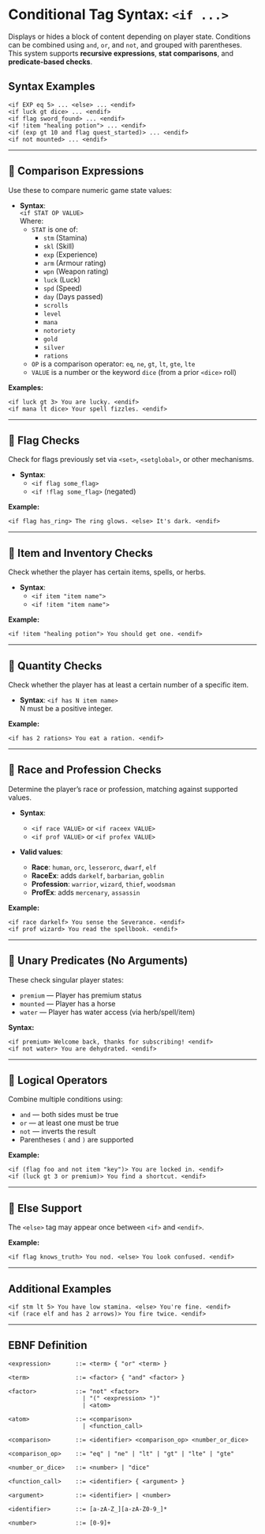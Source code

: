 # Conditional Tag Syntax: `<if ...>`

Displays or hides a block of content depending on player state. Conditions can be combined using `and`, `or`, and `not`, and grouped with parentheses. This system supports **recursive expressions**, **stat comparisons**, and **predicate-based checks**.  

## Syntax Examples

```
<if EXP eq 5> ... <else> ... <endif>
<if luck gt dice> ... <endif>
<if flag sword_found> ... <endif>
<if !item "healing potion"> ... <endif>
<if (exp gt 10 and flag quest_started)> ... <endif>
<if not mounted> ... <endif>
```

---

## 🔹 Comparison Expressions

Use these to compare numeric game state values:

- **Syntax**:  
  `<if STAT OP VALUE>`  
  Where:
  - `STAT` is one of:
    - `stm` (Stamina)
    - `skl` (Skill)
    - `exp` (Experience)
    - `arm` (Armour rating)
    - `wpn` (Weapon rating)
    - `luck` (Luck)
    - `spd` (Speed)
    - `day` (Days passed)
    - `scrolls`
    - `level`
    - `mana`
    - `notoriety`
    - `gold`
    - `silver`
    - `rations`
  - `OP` is a comparison operator: `eq`, `ne`, `gt`, `lt`, `gte`, `lte`
  - `VALUE` is a number or the keyword `dice` (from a prior `<dice>` roll)

**Examples:**
```
<if luck gt 3> You are lucky. <endif>
<if mana lt dice> Your spell fizzles. <endif>
```

---

## 🔹 Flag Checks

Check for flags previously set via `<set>`, `<setglobal>`, or other mechanisms.

- **Syntax**:
  - `<if flag some_flag>`
  - `<if !flag some_flag>` (negated)

**Example:**
```
<if flag has_ring> The ring glows. <else> It's dark. <endif>
```

---

## 🔹 Item and Inventory Checks

Check whether the player has certain items, spells, or herbs.

- **Syntax**:
  - `<if item "item name">`
  - `<if !item "item name">`

**Example:**
```
<if !item "healing potion"> You should get one. <endif>
```

---

## 🔹 Quantity Checks

Check whether the player has at least a certain number of a specific item.

- **Syntax**:
  `<if has N item name>`  
  N must be a positive integer.

**Example:**
```
<if has 2 rations> You eat a ration. <endif>
```

---

## 🔹 Race and Profession Checks

Determine the player’s race or profession, matching against supported values.

- **Syntax**:
  - `<if race VALUE>` or `<if raceex VALUE>`
  - `<if prof VALUE>` or `<if profex VALUE>`

- **Valid values**:
  - **Race**: `human`, `orc`, `lesserorc`, `dwarf`, `elf`
  - **RaceEx**: adds `darkelf`, `barbarian`, `goblin`
  - **Profession**: `warrior`, `wizard`, `thief`, `woodsman`
  - **ProfEx**: adds `mercenary`, `assassin`

**Example:**
```
<if race darkelf> You sense the Severance. <endif>
<if prof wizard> You read the spellbook. <endif>
```

---

## 🔹 Unary Predicates (No Arguments)

These check singular player states:

- `premium` — Player has premium status
- `mounted` — Player has a horse
- `water` — Player has water access (via herb/spell/item)

**Syntax:**
```
<if premium> Welcome back, thanks for subscribing! <endif>
<if not water> You are dehydrated. <endif>
```

---

## 🔹 Logical Operators

Combine multiple conditions using:

- `and` — both sides must be true
- `or` — at least one must be true
- `not` — inverts the result
- Parentheses `(` and `)` are supported

**Example:**
```
<if (flag foo and not item "key")> You are locked in. <endif>
<if (luck gt 3 or premium)> You find a shortcut. <endif>
```

---

## 🔹 Else Support

The `<else>` tag may appear once between `<if>` and `<endif>`.

**Example:**
```
<if flag knows_truth> You nod. <else> You look confused. <endif>
```

---

## Additional Examples

```
<if stm lt 5> You have low stamina. <else> You're fine. <endif>
<if (race elf and has 2 arrows)> You fire twice. <endif>
```

---

## EBNF Definition

```
<expression>       ::= <term> { "or" <term> }

<term>             ::= <factor> { "and" <factor> }

<factor>           ::= "not" <factor>
                     | "(" <expression> ")"
                     | <atom>

<atom>             ::= <comparison>
                     | <function_call>

<comparison>       ::= <identifier> <comparison_op> <number_or_dice>

<comparison_op>    ::= "eq" | "ne" | "lt" | "gt" | "lte" | "gte"

<number_or_dice>   ::= <number> | "dice"

<function_call>    ::= <identifier> { <argument> }

<argument>         ::= <identifier> | <number>

<identifier>       ::= [a-zA-Z_][a-zA-Z0-9_]*

<number>           ::= [0-9]+
```
